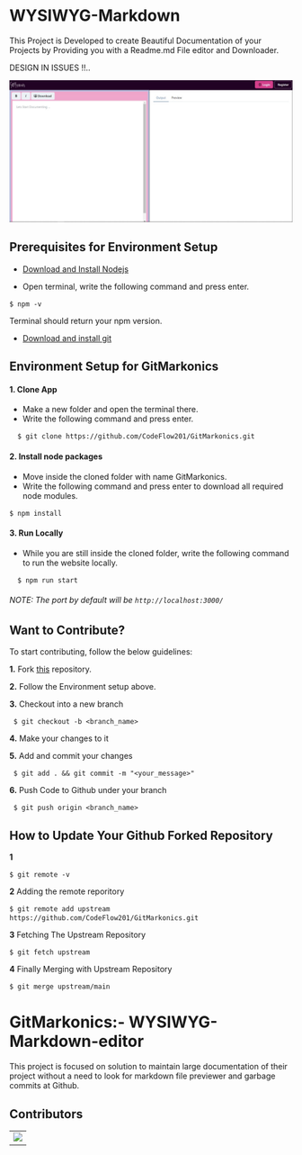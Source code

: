 
# WYSIWYG-Markdown

This Project is Developed to create Beautiful Documentation of your Projects by Providing you with a Readme.md File editor and Downloader.

DESIGN IN ISSUES !!..


![alt text](./Utilities/webapp.jpeg)

## Prerequisites for Environment Setup

* [Download and Install Nodejs](https://nodejs.org/en/download/)

* Open terminal, write the following command and press enter.
```
$ npm -v
```
Terminal should return your npm version.

* [Download and install git](https://git-scm.com/downloads)

## Environment Setup for GitMarkonics

  #### 1. Clone App
  
  * Make a new folder and open the terminal there.
  * Write the following command and press enter.
  
  ```
    $ git clone https://github.com/CodeFlow201/GitMarkonics.git
  ```
    
 #### 2. Install node packages
 
  * Move inside the cloned folder with name GitMarkonics.
  * Write the following command and press enter to download all required node modules.
 
   ```
   $ npm install 
  ```
  
#### 3. Run Locally

 * While you are still inside the cloned folder, write the following command to run the website locally. 
 
 ```
   $ npm run start
 ```
  
 ###### NOTE: The port by default will be ```http://localhost:3000/```
  
## Want to Contribute?

To start contributing, follow the below guidelines: 

**1.**  Fork [this](https://github.com/CodeFlow201/GitMarkonics.git) repository.

**2.**  Follow the Environment setup above.

**3.** Checkout into a new branch 

     $ git checkout -b <branch_name>

**4.** Make your changes to it

**5.** Add and commit your changes

     $ git add . && git commit -m "<your_message>"
     
**6.** Push Code to Github under your branch 

     $ git push origin <branch_name>   

## How to Update Your Github Forked Repository

**1** 

    $ git remote -v

**2** Adding the remote reporitory 
    
    $ git remote add upstream https://github.com/CodeFlow201/GitMarkonics.git

**3** Fetching The Upstream Repository

    $ git fetch upstream

**4** Finally Merging with Upstream Repository

    $ git merge upstream/main

# GitMarkonics:- WYSIWYG-Markdown-editor
This project is focused on solution to maintain large documentation of their project without a need to look for markdown file previewer and garbage commits at Github.

## Contributors
<table>
  <tr>
    <td>
      <a href="https://github.com/CodeFlow201/GitMarkonics/graphs/contributors">
        <img src="https://contrib.rocks/image?repo=CodeFlow201/GitMarkonics" />
      </a>
     </td>
  </tr>
</table>


